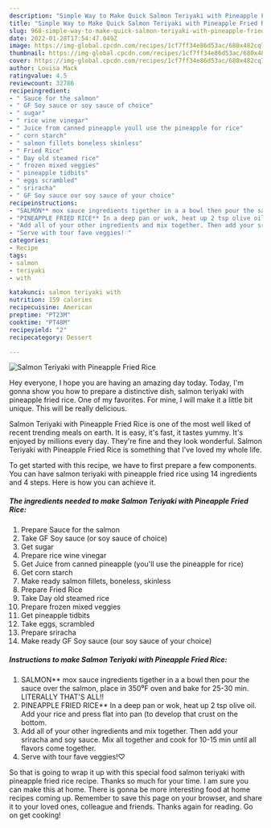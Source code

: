 ```yaml
---
description: "Simple Way to Make Quick Salmon Teriyaki with Pineapple Fried Rice"
title: "Simple Way to Make Quick Salmon Teriyaki with Pineapple Fried Rice"
slug: 968-simple-way-to-make-quick-salmon-teriyaki-with-pineapple-fried-rice
date: 2022-01-28T17:54:47.049Z
image: https://img-global.cpcdn.com/recipes/1cf7ff34e86d53ac/680x482cq70/salmon-teriyaki-with-pineapple-fried-rice-recipe-main-photo.jpg
thumbnail: https://img-global.cpcdn.com/recipes/1cf7ff34e86d53ac/680x482cq70/salmon-teriyaki-with-pineapple-fried-rice-recipe-main-photo.jpg
cover: https://img-global.cpcdn.com/recipes/1cf7ff34e86d53ac/680x482cq70/salmon-teriyaki-with-pineapple-fried-rice-recipe-main-photo.jpg
author: Louisa Mack
ratingvalue: 4.5
reviewcount: 32786
recipeingredient:
- " Sauce for the salmon"
- " GF Soy sauce or soy sauce of choice"
- " sugar"
- " rice wine vinegar"
- " Juice from canned pineapple youll use the pineapple for rice"
- " corn starch"
- " salmon fillets boneless skinless"
- " Fried Rice"
- " Day old steamed rice"
- " frozen mixed veggies"
- " pineapple tidbits"
- " eggs scrambled"
- " sriracha"
- " GF Soy sauce our soy sauce of your choice"
recipeinstructions:
- "SALMON** mox sauce ingredients tigether in a a bowl then pour the sauce over the salmon, place in 350⁰F oven and bake for 25-30 min. LITERALLY THAT&#39;S ALL!!"
- "PINEAPPLE FRIED RICE** In a deep pan or wok, heat up 2 tsp olive oil. Add your rice and press flat into pan (to develop that crust on the bottom."
- "Add all of your other ingredients and mix together. Then add your sriracha and soy sauce. Mix all together and cook for 10-15 min until all flavors come together."
- "Serve with tour fave veggies!♡"
categories:
- Recipe
tags:
- salmon
- teriyaki
- with

katakunci: salmon teriyaki with 
nutrition: 159 calories
recipecuisine: American
preptime: "PT23M"
cooktime: "PT48M"
recipeyield: "2"
recipecategory: Dessert

---
```



![Salmon Teriyaki with Pineapple Fried Rice](https://img-global.cpcdn.com/recipes/1cf7ff34e86d53ac/680x482cq70/salmon-teriyaki-with-pineapple-fried-rice-recipe-main-photo.jpg)

Hey everyone, I hope you are having an amazing day today. Today, I'm gonna show you how to prepare a distinctive dish, salmon teriyaki with pineapple fried rice. One of my favorites. For mine, I will make it a little bit unique. This will be really delicious.

Salmon Teriyaki with Pineapple Fried Rice is one of the most well liked of recent trending meals on earth. It is easy, it's fast, it tastes yummy. It's enjoyed by millions every day. They're fine and they look wonderful. Salmon Teriyaki with Pineapple Fried Rice is something that I've loved my whole life.




To get started with this recipe, we have to first prepare a few components. You can have salmon teriyaki with pineapple fried rice using 14 ingredients and 4 steps. Here is how you can achieve it.

<!--inarticleads1-->

##### The ingredients needed to make Salmon Teriyaki with Pineapple Fried Rice:

1. Prepare  Sauce for the salmon
1. Take  GF Soy sauce (or soy sauce of choice)
1. Get  sugar
1. Prepare  rice wine vinegar
1. Get  Juice from canned pineapple (you&#39;ll use the pineapple for rice)
1. Get  corn starch
1. Make ready  salmon fillets, boneless, skinless
1. Prepare  Fried Rice
1. Take  Day old steamed rice
1. Prepare  frozen mixed veggies
1. Get  pineapple tidbits
1. Take  eggs, scrambled
1. Prepare  sriracha
1. Make ready  GF Soy sauce (our soy sauce of your choice)




<!--inarticleads2-->

##### Instructions to make Salmon Teriyaki with Pineapple Fried Rice:

1. SALMON** mox sauce ingredients tigether in a a bowl then pour the sauce over the salmon, place in 350⁰F oven and bake for 25-30 min. LITERALLY THAT&#39;S ALL!!
1. PINEAPPLE FRIED RICE** In a deep pan or wok, heat up 2 tsp olive oil. Add your rice and press flat into pan (to develop that crust on the bottom.
1. Add all of your other ingredients and mix together. Then add your sriracha and soy sauce. Mix all together and cook for 10-15 min until all flavors come together.
1. Serve with tour fave veggies!♡




So that is going to wrap it up with this special food salmon teriyaki with pineapple fried rice recipe. Thanks so much for your time. I am sure you can make this at home. There is gonna be more interesting food at home recipes coming up. Remember to save this page on your browser, and share it to your loved ones, colleague and friends. Thanks again for reading. Go on get cooking!
